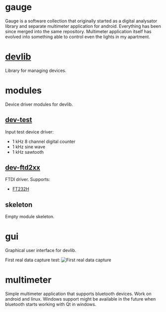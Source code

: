 # gauge
Gauge is a software collection that originally started as a digital analysator library
and separate multimeter application for android. Everything has been since merged into
the same repository. Multimeter application itself has evolved into something able
to control even the lights in my apartment.

# [devlib](devlib)
Library for managing devices.

# modules
Device driver modules for devlib.

## [dev-test](modules/dev-test)
Input test device driver:
* 1 kHz 8 channel digital counter
* 1 kHz sine wave
* 1 kHz sawtooth 

## [dev-ftd2xx](modules/dev-ftd2xx)
FTDI driver.
Supports:
* [FT232H](http://www.ftdichip.com/Products/ICs/FT232H.htm)

## skeleton
Empty module skeleton.

# gui
Graphical user interface for devlib.

First real data capture test:
![First real data capture](http://up.zeraw.biz/dl/GW05s8/first-real-data.png)

# multimeter
Simple multimeter application that supports bluetooth devices. Work on android and linux.
Windows support might be available in the future when bluetooth starts working with Qt in windows.
